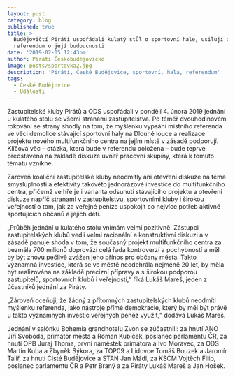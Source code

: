 ```yaml
---
layout: post
category: blog
published: true
title: >-
  Budějovičtí Piráti uspořádali kulatý stůl o sportovní hale, usilují o
  referendum o její budoucnosti
date: '2019-02-05 12:43pm'
author: Piráti Českobudějovicko
image: posts/sportovka2.jpg
description: 'Piráti, České Budějovice, sportovní, hala, referendum'
tags:
  - České Budějovice
  - Události
---
```

Zastupitelské kluby Pirátů a ODS uspořádali v pondělí 4. února 2019 jednání u kulatého stolu se všemi stranami zastupitelstva. Po téměř dvouhodinovém rokování se strany shodly na tom, že myšlenku vypsání místního referenda ve věci demolice stávající sportovní haly na Dlouhé louce a realizace projektu nového multifunkčního centra na jejím místě v zásadě podporují. Klíčová věc – otázka, která bude v referendu položena – bude teprve představena na základě diskuze uvnitř pracovní skupiny, která k tomuto tématu vznikne.

Zároveň koaliční zastupitelské kluby neodmítly ani otevření diskuze na téma smysluplnosti a efektivity takovéto jednorázové investice do multifunkčního centra, přičemž ve hře je i varianta odsunutí stávajícího projektu a otevření diskuze napříč stranami v zastupitelstvu, sportovními kluby i širokou veřejností o tom, jak za veřejné peníze uspokojit co nejvíce potřeb aktivně sportujících občanů a jejich dětí. 

„Průběh jednání u kulatého stolu vnímám velmi pozitivně. Zástupci zastupitelských klubů vedli velmi racionální a konstruktivní diskuzi a v zásadě panuje shoda v tom, že současný projekt multifunkčního centra za bezmála 700 milionů doprovází celá řada kontroverzí a pochybností a měl by být znovu pečlivě zvážen jeho přínos pro občany města. Takto významná investice, která se ve městě neodehrála nejméně 20 let, by měla být realizována na základě precizní přípravy a s širokou podporou zastupitelů, sportovních klubů i veřejnosti,“ říká Lukáš Mareš, jeden z účastníků jednání za Piráty.

„Zároveň oceňuji, že žádný z přítomných zastupitelských klubů neodmítl myšlenku referenda, jako nástroje přímé demokracie, který by měl být právě u takto významných investic veřejných peněz využit,“ dodává Lukáš Mareš.

Jednání v salónku Bohemia grandhotelu Zvon se zúčastnili: za hnutí ANO Jiří Svoboda, primátor města a Roman Kubíček, poslanec parlamentu ČR, za hnutí OPB Juraj Thoma, první náměstek primátora a Ivo Moravec, za ODS Martin Kuba a Zbyněk Sýkora, za TOP09 a Lidovce Tomáš Bouzek a Jaromír Talíř, za hnutí Čisté Budějovice a STAN Jan Mádl, za KSČM Vojtěch Filip, poslanec parlamentu ČR a Petr Braný a za Piráty Lukáš Mareš a Jan Hošek.
